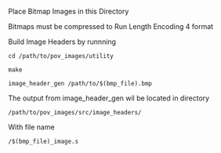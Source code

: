 Place Bitmap Images in this Directory

Bitmaps must be compressed to Run Length Encoding 4 format

Build Image Headers by runnning

    cd /path/to/pov_images/utility

    make

    image_header_gen /path/to/$(bmp_file).bmp

The output from image_header_gen wil be located in directory

    /path/to/pov_images/src/image_headers/

With file name

    /$(bmp_file)_image.s
